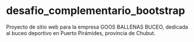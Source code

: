 # desafio_complementario_bootstrap

Proyecto de sitio web para la empresa GOOS BALLENAS BUCEO, dedicada al buceo deportivo en Puerto Pirámides, provincia de Chubut.

